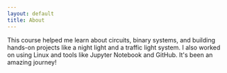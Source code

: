 ```yaml
---
layout: default
title: About
---
```


This course helped me learn about circuits, binary systems, and building hands-on projects like a night light and a traffic light system. I also worked on using Linux and tools like Jupyter Notebook and GitHub. It's been an amazing journey!


